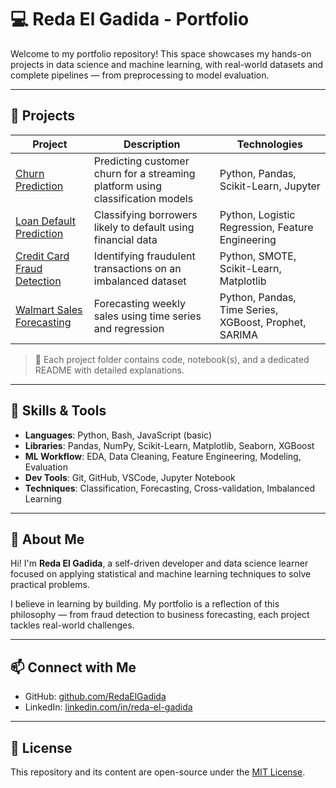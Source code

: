 # 💻 Reda El Gadida - Portfolio

Welcome to my portfolio repository! This space showcases my hands-on projects in data science and machine learning, with real-world datasets and complete pipelines — from preprocessing to model evaluation.

---

## 📁 Projects

| Project | Description | Technologies |
|--------|-------------|---------------|
| [Churn Prediction](./churn%20prediction) | Predicting customer churn for a streaming platform using classification models | Python, Pandas, Scikit-Learn, Jupyter |
| [Loan Default Prediction](./loan%20default%20prediction) | Classifying borrowers likely to default using financial data | Python, Logistic Regression, Feature Engineering |
| [Credit Card Fraud Detection](./Credit%20Card%20Fraud%20Detection) | Identifying fraudulent transactions on an imbalanced dataset | Python, SMOTE, Scikit-Learn, Matplotlib |
| [Walmart Sales Forecasting](./walmart%20sales%20forecasting) | Forecasting weekly sales using time series and regression | Python, Pandas, Time Series, XGBoost, Prophet, SARIMA |


> 📌 Each project folder contains code, notebook(s), and a dedicated README with detailed explanations.

---

## 🚀 Skills & Tools

- **Languages**: Python, Bash, JavaScript (basic)
- **Libraries**: Pandas, NumPy, Scikit-Learn, Matplotlib, Seaborn, XGBoost
- **ML Workflow**: EDA, Data Cleaning, Feature Engineering, Modeling, Evaluation
- **Dev Tools**: Git, GitHub, VSCode, Jupyter Notebook
- **Techniques**: Classification, Forecasting, Cross-validation, Imbalanced Learning

---

## 🎯 About Me

Hi! I'm **Reda El Gadida**, a self-driven developer and data science learner focused on applying statistical and machine learning techniques to solve practical problems.

I believe in learning by building. My portfolio is a reflection of this philosophy — from fraud detection to business forecasting, each project tackles real-world challenges.

---

## 📫 Connect with Me

- GitHub: [github.com/RedaElGadida](https://github.com/RedaElGadida)
- LinkedIn: [linkedin.com/in/reda-el-gadida](https://www.linkedin.com/in/reda-el-gadida/)

---

## 📜 License

This repository and its content are open-source under the [MIT License](LICENSE).

